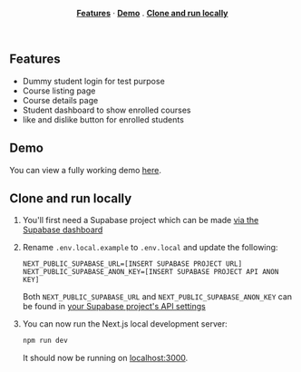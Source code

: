 
<p align="center">
  <a href="#features"><strong>Features</strong></a> ·
  <a href="#demo"><strong>Demo</strong></a> .
  <a href="#clone-and-run-locally"><strong>Clone and run locally</strong></a>
</p>
<br/>

## Features

- Dummy student login for test purpose
- Course listing page
- Course details page
- Student dashboard to show enrolled courses
- like and dislike button for enrolled students

## Demo

You can view a fully working demo [here](https://isa-alemeno.vercel.app/).

## Clone and run locally

1. You'll first need a Supabase project which can be made [via the Supabase dashboard](https://database.new)

2. Rename `.env.local.example` to `.env.local` and update the following:

   ```
   NEXT_PUBLIC_SUPABASE_URL=[INSERT SUPABASE PROJECT URL]
   NEXT_PUBLIC_SUPABASE_ANON_KEY=[INSERT SUPABASE PROJECT API ANON KEY]
   ```

   Both `NEXT_PUBLIC_SUPABASE_URL` and `NEXT_PUBLIC_SUPABASE_ANON_KEY` can be found in [your Supabase project's API settings](https://app.supabase.com/project/_/settings/api)

3. You can now run the Next.js local development server:

   ```bash
   npm run dev
   ```

   It should now be running on [localhost:3000](http://localhost:3000/).

